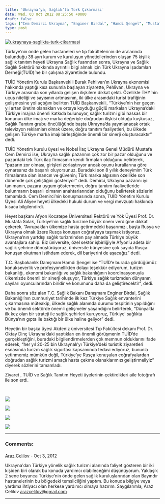 ```yaml
---
title: 'Ukrayna’ya, Sağlık’ta Türk Çıkarması'
date: Wed, 03 Oct 2012 08:25:50 +0000
draft: false
tags: ["Cem Demirci Ukrayna", "Enginer Birdal", "Hamdi Şengel", "Mustafa Solak", "Oktay Dinç", "Sağlık Tanıtım Grubu", "TUİD", "TUİD (Türk Ukrayna İşadamları Derneği)", "Ukrayna Sağlık Turizmi", "Ukrayna'da Sağlık"]
type: post
---
```


[![](http://tuid.org.ua/wp-content/uploads/2012/09/ukraynaya-saglikta-turk-cikarmasi.jpg "ukraynaya-saglikta-turk-cikarmasi")](http://tuid.org.ua/wp-content/uploads/2012/09/ukraynaya-saglikta-turk-cikarmasi.jpg)

Türkiye’nin önde gelen hastaneleri ve tıp fakültelerinin de aralarında bulunduğu 38 ayrı kurum ve kuruluşun yöneticilerinden oluşan 75 kişilik sağlık tanıtım heyeti Ukrayna Sağlık fuarından sonra, Ukrayna ve Sağlık Sağlık Sektörü hakkında ayrıntılı bilgi almak için Türk Ukrayna İşadamları Derneği(TUİD)’ne bir çalışma ziyaretinde bulundu.

TUİD Yönetim Kurulu Başkanvekili Burak Pehlivan’ın Ukrayna ekonomisi hakkında yaptığı kısa sunumla başlayan ziyarette, Pehlivan, Ukrayna ve Türkiye arasında son yıllarda gelişen ilişkilere dikkat çekti. Özellikle THY’nin uçuş niteliği ve sayısının artmasının, iki ülke arasındaki turist trafiğinin gelişmesine yol açtığını belirten TUİD Başkanvekili, “Türkiye’nin her geçen yıl artan üretim olanakları ve ortaya koyduğu güçlü markaları Ukrayna’daki Türkiye imajına önemli katkıda bulunuyor, sağlık turizmi gibi hassas bir konunun ülke imajı ve marka değeriyle doğrudan ilişkisi olduğu kuşkusuz, Sağlık Tanıtım grubu öncülüğünde başta Ukrayna’da yayınlanacak ortak televizyon reklamları olmak üzere, doğru tanıtım faaliyetleri, bu ülkede gelişen Türkiye marka imajı birleştiğinde önemli bir sinerji oluşturacaktır” dedi.

TUİD Yönetim kurulu üyesi ve Nobel İlaç Ukrayna Genel Müdürü Mustafa Cem Demirci ise, Ukrayna sağlık pazarının çok zor bir pazar olduğunu ve pazardaki tek Türk ilaç firmasının kendi firmaları olduğunu belirterek, “pazarın zor olması, girişleri zorlaştırıyor ancak oyunu kurallarına göre oynarsanız da başarılı oluyorsunuz. Buradaki son 8 yıllık deneyimim Türk firmalarına olan inancın ve güvenin; Türk marka algısının özellikle son dönemde çok geliştiğini gösteriyor” dedi. Demirci, Ukrayna pazarını iyi tanımanın, pazara uygum göstermenin, doğru tanıtım faaliyetleride bulunmanın başarılı olmanın anahtarlarından olduğunu belirterek sözlerini tamamladı. Cem Demirci’nin konuşmasında sonra, TUİD Yönetim Kurulu Üyesi Ali Aliyev heyeti ülkedeki hukuki durum ve vergi mevzuatı hakkında kısaca bilgilendirdi.

Heyet başkanı Afyon Kocatepe Üniversitesi Rektörü ve Yök Üyesi Prof. Dr. Mustafa Solak, Türkiye’nin sağlık turizme büyük önem verdiğine dikkat çekerek, “Avrupa’dan ülkemize hasta getirmedeki başarımızı, başta Rusya ve Ukrayna olmak üzere Rusça konuşan coğrafyaya taşımak istiyoruz. Ukrayna’nın yurtdışı sağlık turizminden pay almada Türkiye büyük avantajlara sahip. Biz üniversite, özel sektör işbirliğiyle Afyon’u adeta bir sağlık şehrine dönüştürüyoruz, üniversite bünyesine çok sayıda Rusça konuşan okutman istihdam ederek, dil bariyerini de aşacağız” dedi.

T.C. Başbakanlık Danışmanı Hamdi Şengel ise “TUİD’e burada gördüğümüz konukseverlik ve profesyonellikten dolayı teşekkür ediyorum, turizm bakanlığı, ekonomi bakanlığı ve sağlık bakanlığının koordinasyonuyla ülkemizde önemli bir sinerji oluşuyor, Türkiye sağlık turizmden dünyanın sayıları oyuncularından biridir ve konumunu daha da geliştirecektir”, dedi.

Daha sonra söz alan T.C. Sağlık Bakanı Danışmanı Enginer Birdal, Sağlık Bakanlığı’nın cumhuriyet tarihinde ilk kez Türkiye Sağlık envanterini çıkarmasına müteakip, ülkede sağlık alanında durumu tespitinin yapıldığını ve bu önemli sektörde önemli gelişmeler yaşandığını belirterek, “Dünya’da ilk kez olan bir strateji ile sağlık şehirleri kuruyoruz, Türkiye’ sağlıkta Dünya’nın gıpta ile baktığı bir ülke haline geliyor” dedi.

Heyetin bir başka üyesi Akdeniz üniversitesi Tıp Fakültesi dekanı Prof. Dr. Oktay Dinç Ukrayna’daki yaptıkları en önemli görüşmenin TUİD’de gerçekleştiğini, buradaki bilgilendirmelerden çok memnun olduklarını ifade ederek, “her yıl 20-25 bin Ukraynalı’yı Türkiye’deki turistik ziyaretleri esnasında turizm sağlık sigortası kapsamında tedavi ediyoruz, bununla yetinmemiz mümkün değil, Türkiye’ye Rusça konuşulan coğrafyalardan doğrudan sağlık turizmi amaçlı hasta çekme olanaklarımızı geliştirmeliyiz” diyerek sözlerini tamamladı.

Ziyaret , TUİD ve Sağlık Tanıtım Heyeti üyelerinin çektirdikleri aile fotoğrafı ile son erdi.

 

![](https://lh3.googleusercontent.com/-ll0D4oVIRE4/UGb_i4LDh7I/AAAAAAAACLU/n9Pnc5rcH34/s758/DSCF1945.jpg)

![](https://lh3.googleusercontent.com/-rhWvOhsoiEU/UGb_bD5WLMI/AAAAAAAACKo/T9VY3YAFbCw/s758/DSCF1891.jpg)

![](https://lh5.googleusercontent.com/-k7HJcipCda8/UGb_VZjvf0I/AAAAAAAACKQ/JY-lb0mWNCM/s758/DSCF1864.jpg)

![](https://lh6.googleusercontent.com/-Q4lnFbGRqEA/UGb_hHx9EII/AAAAAAAACLI/iJa25iy2ol8/s758/DSCF1942.jpg)


---
### Comments:
#### 
[Araz Celilov]( "arazcelilov@gmail.com") - <time datetime="2012-10-03 18:07:42">Oct 3, 2012</time>

Ukrayna'dan Türkiye yönelik sağlık turizmi alanında faliyet gösteren bir iki kişiden biri olarak bu konuda yardımcı olabileceğimi düşünüyorum. Yaklaşık 2 sene boyunca Türkiye'nin önde gelen sağlık kuruluşlarından olan Bayındır hastanelerinin bu bölgedeki temsilcilğini yaptım. Bu konuda bilgiye veya yardıma ihtiyacı olan herkese yardımcı olmaya hazırım. Saygılarımla, Araz Celilov arazcelilov@gmail.com
<hr />
